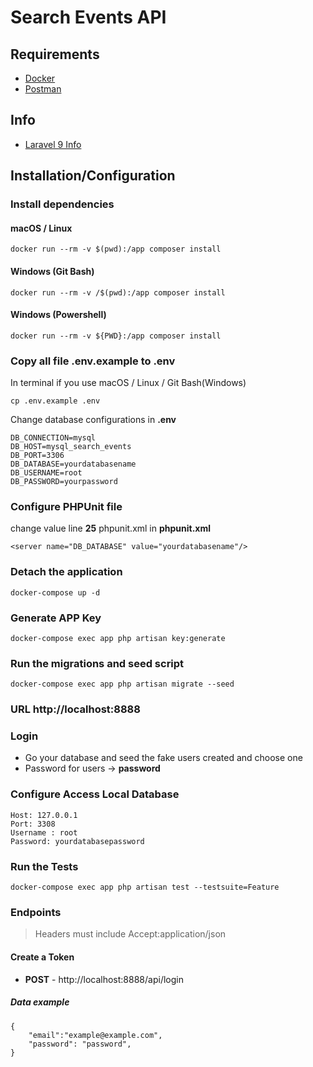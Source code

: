 # Search Events API

## Requirements

- [Docker](https://www.docker.com/products/docker-desktop)
- [Postman](https://www.postman.com/downloads/)

## Info

- [Laravel 9 Info](https://laravel.com/docs/9.x/installation)

## Installation/Configuration

### Install dependencies

#### macOS / Linux

```
docker run --rm -v $(pwd):/app composer install
```

#### Windows (Git Bash)

```
docker run --rm -v /$(pwd):/app composer install
```

#### Windows (Powershell)

```
docker run --rm -v ${PWD}:/app composer install
```

### Copy all file .env.example to .env

In terminal if you use macOS / Linux / Git Bash(Windows)

```
cp .env.example .env
```

Change database configurations in **.env**

```
DB_CONNECTION=mysql
DB_HOST=mysql_search_events
DB_PORT=3306
DB_DATABASE=yourdatabasename
DB_USERNAME=root
DB_PASSWORD=yourpassword
```

### Configure PHPUnit file

change value line **25** phpunit.xml in **phpunit.xml**

```
<server name="DB_DATABASE" value="yourdatabasename"/>
```

### Detach the application

```
docker-compose up -d
```

### Generate APP Key

```
docker-compose exec app php artisan key:generate
```

### Run the migrations and seed script

```
docker-compose exec app php artisan migrate --seed
```

### URL http://localhost:8888

### Login

- Go your database and seed the fake users created and choose one
- Password for users -> **password**

### Configure Access Local Database

```
Host: 127.0.0.1
Port: 3308
Username : root
Password: yourdatabasepassword
```

### Run the Tests

```
docker-compose exec app php artisan test --testsuite=Feature
```

### Endpoints

> Headers must include Accept:application/json

#### Create a Token

- **POST** - http://localhost:8888/api/login

##### Data example

````
{
    "email":"example@example.com",
    "password": "password",
}
````

